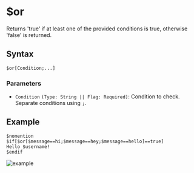 # $or
Returns 'true' if at least one of the provided conditions is true, otherwise 'false' is returned.

## Syntax
```
$or[Condition;...]
```

### Parameters
- `Condition` `(Type: String || Flag: Required)`: Condition to check. Separate conditions using `;`.

## Example
```
$nomention
$if[$or[$message==hi;$message==hey;$message==hello]==true]
Hello $username!
$endif
```

![example](https://user-images.githubusercontent.com/69215413/128616191-44fad868-fdd2-460b-8c32-89e92f32cc7a.png)
